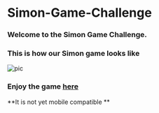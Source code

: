 # Simon-Game-Challenge

### Welcome to the **Simon Game** Challenge.

### This is how our Simon game looks like
![pic](https://user-images.githubusercontent.com/84179065/168966305-5e9484aa-7bed-4ca6-aaa6-f76b914c2cf3.JPG)


### Enjoy the game [here](https://itzwow.github.io/Simon-Game-Challenge)

**It is not yet mobile compatible **
